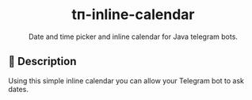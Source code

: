 <h1 align="center">tп-inline-calendar</h1>

<div align="center">

Date and time picker and inline calendar for Java telegram bots.

</div>

## 📙 Description

Using this simple inline calendar you can allow your Telegram bot to ask dates.
